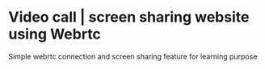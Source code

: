 # Video call | screen sharing website using Webrtc 
Simple webrtc connection and screen sharing feature for learning purpose 
